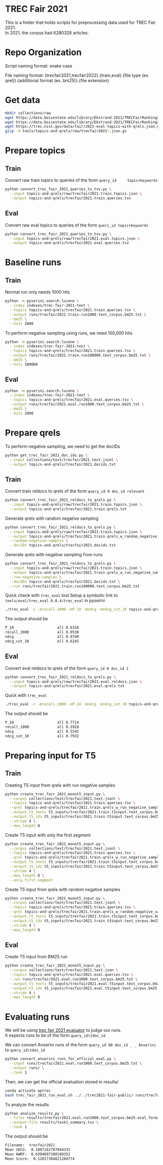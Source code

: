 # TREC Fair 2021

This is a folder that holds scripts for preprocessing data used for TREC Fair 2021.  
In 2021, the corpus had 6280328 articles.

# Repo Organization
Script naming format: snake case

File naming format: 
{trecfair2021,trecfair2022}.{train,eval}.{file type (ex. qrel)}.{additional format (ex. bm25)}.{file extension}

# Get data

```bash
mkdir collections/raw
wget https://data.boisestate.edu/library/Ekstrand-2021/TRECFairRanking2021/trec_topics.json.gz -O topics-and-qrels/raw/trecfair2021.train.topics.json.gz
wget https://data.boisestate.edu/library/Ekstrand-2021/TRECFairRanking2021/eval-topics.json.gz -O tools/topics-and-qrels/raw/trecfair2021.eval.topics.json.gz
wget https://trec.nist.gov/data/fair/2021-eval-topics-with-qrels.json.gz -O topics-and-qrels/raw/trecfair2021.eval.reldocs.json.gz
gzip -d tools/topics-and-qrels/raw/trecfair2021*.json.gz
```

# Prepare topics

## Train
Convert raw train topics to queries of the form `query_id     topic+keywords`
```bash
python convert_trec_fair_2021_queries_to_tsv.py \
  --input topics-and-qrels/raw/trecfair2021.train.topics.json \
  --output topics-and-qrels/trecfair2021.train.queries.tsv
```

## Eval
Convert raw eval topics to queries of the form `queri_id topic+keywords`
```bash
python convert_trec_fair_2021_queries_to_tsv.py \
  --input topics-and-qrels/raw/trecfair2021.eval.topics.json \
  --output topics-and-qrels/trecfair2021.eval.queries.tsv
```

# Baseline runs

## Train

Normal run only needs 1000 hits
```bash
python -m pyserini.search.lucene \
  --index indexes/trec-fair-2021-text \
  --topics topics-and-qrels/trecfair2021.train.queries.tsv \
  --output runs/trecfair2021.train.run1000.text_corpus.bm25.txt \
  --bm25 \
  --hits 1000
```

To perform negative sampling using runs, we need 100,000 hits
```bash
python -m pyserini.search.lucene \
  --index indexes/trec-fair-2021-text \
  --topics topics-and-qrels/trecfair2021.train.queries.tsv \
  --output runs/trecfair2021.train.run100000.text_corpus.bm25.txt \
  --bm25 \
  --hits 100000
```

## Eval

```bash
python -m pyserini.search.lucene \
  --index indexes/trec-fair-2021-text \
  --topics topics-and-qrels/trecfair2021.eval.queries.tsv \
  --output runs/trecfair2021.eval.run1000.text_corpus.bm25.txt \
  --bm25 \
  --hits 1000
```

# Prepare qrels

To perform negative sampling, we need to get the docIDs
```bash
python get_trec_fair_2021_doc_ids.py \
  --input collections/text/trecfair2021.text.jsonl \
  --output topics-and-qrels/trecfair2021.docids.txt
```

## Train
Convert train reldocs to qrels of the form `query_id 0 doc_id relevant`
```bash
python convert_trec_fair_2021_reldocs_to_qrels.py \
  --input topics-and-qrels/raw/trecfair2021.train.topics.json \
  --output topics-and-qrels/trecfair2021.train.qrels.txt
```

Generate qrels with random negative sampling
```bash
python convert_trec_fair_2021_reldocs_to_qrels.py \
  --input topics-and-qrels/raw/trecfair2021.train.topics.json \
  --output topics-and-qrels/trecfair2021.train.qrels_w_random_negative_samples.txt \
  --random-negative-samples \
  --docIDs topics-and-qrels/trecfair2021.docids.txt
```

Generate qrels with negative sampling from runs
```bash
python convert_trec_fair_2021_reldocs_to_qrels.py \
  --input topics-and-qrels/raw/trecfair2021.train.topics.json \
  --output topics-and-qrels/trecfair2021.train.qrels_w_run_negative_samples.txt \
  --run-negative-samples \
  --docIDs topics-and-qrels/trecfair2021.docids.txt \
  --run runs/trecfair2021.train.run100000.text_corpus.bm25.txt
```

Quick check with `trec_eval` tool
Setup a symbolic link to `tools/eval/trec_eval.9.0.4/trec_eval` in pyseirni
```bash
./trec_eval -c -mrecall.1000 -mP.10 -mndcg -mndcg_cut.10 topics-and-qrels/trecfair2021.train.qrels.txt runs/trecfair2021.train.run1000.text_corpus.bm25.txt
```

The output should be
```bash
P_10                  	all	0.6316
recall_1000           	all	0.0538
ndcg                  	all	0.0740
ndcg_cut_10           	all	0.6245
```

## Eval
Convert eval reldocs to qrels of the form `query_id 0 doc_id 1`
```bash
python convert_trec_fair_2021_reldocs_to_qrels.py \
  --input topics-and-qrels/raw/trecfair2021.eval.reldocs.json \
  --output topics-and-qrels/trecfair2021.eval.qrels.txt
```

Quick with `trec_eval`
```bash
./trec_eval -c -mrecall.1000 -mP.10 -mndcg -mndcg_cut.10 topics-and-qrels/trecfair2021.eval.qrels.txt runs/trecfair2021.eval.run1000.text_corpus.bm25.txt
```

The output should be
```bash
P_10                  	all	0.7714
recall_1000           	all	0.5920
ndcg                  	all	0.5545
ndcg_cut_10           	all	0.7932
```

# Preparing input for T5

## Train

Creating T5 input from qrels with run negative samples
```bash
python create_trec_fair_2021_monot5_input.py \
  --corpus collections/text/trecfair2021.text.jsonl \
  --topics topics-and-qrels/trecfair2021.train.queries.tsv \
  --qrel topics-and-qrels/trecfair2021.train.qrels_w_run_negative_samples.txt \
  --output_t5_texts t5_inputs/trecfair2021.train.t5input.text_corpus.bm25.qrels_w_run_negative_samples.txt \
  --output_t5_ids t5_inputs/trecfair2021.train.t5input.text_corpus.bm25.qrels_w_run_negative_samples.ids.txt \
  --stride 4 \
  --max_length 8
```

Create T5 input with only the first segment
```bash
python create_trec_fair_2021_monot5_input.py \
  --corpus collections/text/trecfair2021.text.jsonl \
  --topics topics-and-qrels/trecfair2021.train.queries.tsv \
  --qrel topics-and-qrels/trecfair2021.train.qrels_w_run_negative_samples.txt \
  --output_t5_texts t5_inputs/trecfair2021.train.t5input.text_corpus.bm25.qrels_w_run_negative_samples.first_segment.txt \
  --output_t5_ids t5_inputs/trecfair2021.train.t5input.text_corpus.bm25.qrels_w_run_negative_samples.first_segment.ids.txt \
  --stride 4 \
  --max_length 8 \
  --only-first-segment
```

Create T5 input from qrels with random negative samples
```bash
python create_trec_fair_2021_monot5_input.py \
  --corpus collections/text/trecfair2021.text.jsonl \
  --topics topics-and-qrels/trecfair2021.train.queries.tsv \
  --qrel topics-and-qrels/trecfair2021.train.qrels_w_random_negative_samples.txt \
  --output_t5_texts t5_inputs/trecfair2021.train.t5input.text_corpus.bm25.qrels_w_random_negative_samples.txt \
  --output_t5_ids t5_inputs/trecfair2021.train.t5input.text_corpus.bm25.qrels_w_random_negative_samples.ids.txt \
  --stride 4 \
  --max_length 8
```

## Eval

Create T5 input from BM25 run
```bash
python create_trec_fair_2021_monot5_input.py \
  --corpus collections/text/trecfair2021.text.json \
  --topics topics-and-qrels/trecfair2021.eval.queries.tsv \
  --run runs/trecfair2021.eval.run1000.text_corpus.bm25.txt \
  --output_t5_texts t5_inputs/trecfair2021.eval.t5input.text_corpus.bm25.txt \
  --output_t5_ids t5_inputs/trecfair2021.eval.t5input.text_corpus.bm25.ids.txt \
  --stride 4 \
  --max_length 8
```

# Evaluating runs

We will be using [trec fair 2021 evaluator](https://github.com/fair-trec/trec2021-fair-public) to judge our runs.  
It expects runs to be of the form `query_id\tdoc_id`

We can convert Anserini runs of the form `query_id Q0 doc_id _ _ Anserini` to `query_id\tdoc_id`
```bash
python convert_anserini_runs_for_official_eval.py \
  --input runs/trecfair2021.eval.run1000.text_corpus.bm25.txt \
  --output runs/ \
  --task 1
```

Then, we can get the official evaluation stored in results/
```bash
conda activate wptrec
bash trec_fair_2021_run_eval.sh ../../trec2021-fair-public/ runs/trecfair2021.eval.run1000.text_corpus.bm25.eval_format.txt
```

To analyze the results
```bash
python analyze_results.py \
  --files results/trecfair2021.eval.run1000.text_corpus.bm25.eval_format.txt.tsv \
  --output-file results/task1_summary.tsv \
  --task 1
```

The output should be 
```bash
Filename:  trecfair2021
Mean nDCG:  0.1897162787844332
Mean AWRF:  0.6394697380199352
Mean Score:  0.12017384821260774
```
